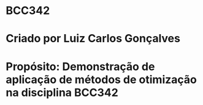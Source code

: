# BCC342
# Criado por Luiz Carlos Gonçalves
# Propósito: Demonstração de aplicação de métodos de otimização na disciplina BCC342
 
